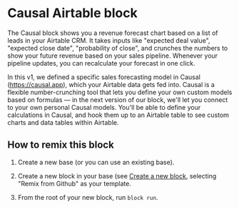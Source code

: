 # Causal Airtable block

The Causal block shows you a revenue forecast chart based on a list of leads in your Airtable CRM. It takes inputs like "expected deal value", "expected close date", "probability of close", and crunches the numbers to show your future revenue based on your sales pipeline. Whenever your pipeline updates, you can recalculate your forecast in one click.

In this v1, we defined a specific sales forecasting model in Causal (https://causal.app), which your Airtable data gets fed into. Causal is a flexible number-crunching tool that lets you define your own custom models based on formulas — in the next version of our block, we'll let you connect to your own personal Causal models. You'll be able to define your calculations in Causal, and hook them up to an Airtable table to see custom charts and data tables within Airtable.

## How to remix this block

1. Create a new base (or you can use an existing base).

2. Create a new block in your base (see [Create a new block](https://airtable.com/developers/blocks/guides/hello-world-tutorial#create-a-new-block),
   selecting "Remix from Github" as your template.

3. From the root of your new block, run `block run`.
